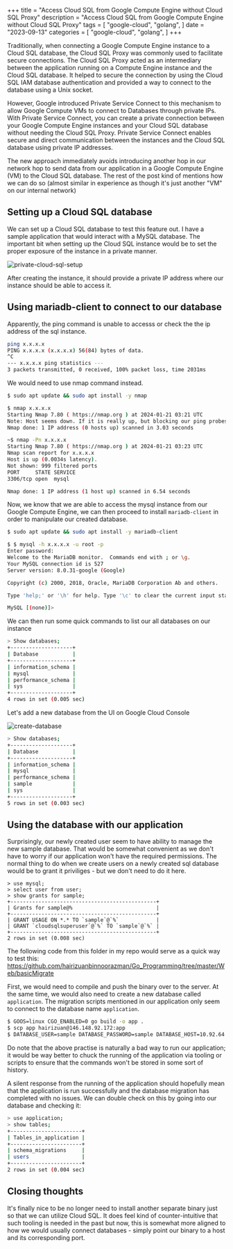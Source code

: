 +++
title = "Access Cloud SQL from Google Compute Engine without Cloud SQL Proxy"
description = "Access Cloud SQL from Google Compute Engine without Cloud SQL Proxy"
tags = [
    "google-cloud",
    "golang",
]
date = "2023-09-13"
categories = [
    "google-cloud",
    "golang",
]
+++

Traditionally, when connecting a Google Compute Engine instance to a Cloud SQL database, the Cloud SQL Proxy was commonly used to facilitate secure connections. The Cloud SQL Proxy acted as an intermediary between the application running on a Compute Engine instance and the Cloud SQL database. It helped to secure the connection by using the Cloud SQL IAM database authentication and provided a way to connect to the database using a Unix socket.

However, Google introduced Private Service Connect to this mechanism to allow Google Compute VMs to connect to Databases through private IPs. With Private Service Connect, you can create a private connection between your Google Compute Engine instances and your Cloud SQL database without needing the Cloud SQL Proxy. Private Service Connect enables secure and direct communication between the instances and the Cloud SQL database using private IP addresses.

The new approach immediately avoids introducing another hop in our network hop to send data from our application in a Google Compute Engine (VM) to the Cloud SQL database. The rest of the post kind of mentions how we can do so (almost similar in experience as though it's just another "VM" on our internal network)

## Setting up a Cloud SQL database

We can set up a Cloud SQL database to test this feature out. I have a sample application that would interact with a MySQL database. The important bit when setting up the Cloud SQL instance would be to set the proper exposure of the instance in a private manner.

![private-cloud-sql-setup](/20230913_cloudSQLComputeEngineWithoutSQLProxy/private-mysql.png)

After creating the instance, it should provide a private IP address where our instance should be able to access it.

## Using mariadb-client to connect to our database

Apparently, the ping command is unable to accesss or check the the ip address of the sql instance.

```bash
ping x.x.x.x
PING x.x.x.x (x.x.x.x) 56(84) bytes of data.
^C
--- x.x.x.x ping statistics ---
3 packets transmitted, 0 received, 100% packet loss, time 2031ms
```

We would need to use nmap command instead.

```bash
$ sudo apt update && sudo apt install -y nmap

$ nmap x.x.x.x
Starting Nmap 7.80 ( https://nmap.org ) at 2024-01-21 03:21 UTC
Note: Host seems down. If it is really up, but blocking our ping probes, try -Pn
Nmap done: 1 IP address (0 hosts up) scanned in 3.03 seconds

~$ nmap -Pn x.x.x.x
Starting Nmap 7.80 ( https://nmap.org ) at 2024-01-21 03:23 UTC
Nmap scan report for x.x.x.x
Host is up (0.0034s latency).
Not shown: 999 filtered ports
PORT     STATE SERVICE
3306/tcp open  mysql

Nmap done: 1 IP address (1 host up) scanned in 6.54 seconds
```

Now, we know that we are able to access the mysql instance from our Google Compute Engine, we can then proceed to install `mariadb-client` in order to manipulate our created database.

```bash
$ sudo apt update && sudo apt install -y mariadb-client

$ $ mysql -h x.x.x.x -u root -p
Enter password: 
Welcome to the MariaDB monitor.  Commands end with ; or \g.
Your MySQL connection id is 527
Server version: 8.0.31-google (Google)

Copyright (c) 2000, 2018, Oracle, MariaDB Corporation Ab and others.

Type 'help;' or '\h' for help. Type '\c' to clear the current input statement.

MySQL [(none)]>
```

We can then run some quick commands to list our all databases on our instance

```bash
> Show databases;
+--------------------+
| Database           |
+--------------------+
| information_schema |
| mysql              |
| performance_schema |
| sys                |
+--------------------+
4 rows in set (0.005 sec)
```

Let's add a new database from the UI on Google Cloud Console

![create-database](/20230913_cloudSQLComputeEngineWithoutSQLProxy/create-database.png)

```bash
> Show databases;
+--------------------+
| Database           |
+--------------------+
| information_schema |
| mysql              |
| performance_schema |
| sample             |
| sys                |
+--------------------+
5 rows in set (0.003 sec)
```

## Using the database with our application

Surprisingly, our newly created user seem to have ability to manage the new sample database. That would be somewhat convenient as we don't have to worry if our application won't have the required permissions. The normal thing to do when we create users on a newly created sql database would be to grant it priviliges - but we don't need to do it here.

```
> use mysql;
> select user from user;
> show grants for sample;
+-----------------------------------------------+
| Grants for sample@%                           |
+-----------------------------------------------+
| GRANT USAGE ON *.* TO `sample`@`%`            |
| GRANT `cloudsqlsuperuser`@`%` TO `sample`@`%` |
+-----------------------------------------------+
2 rows in set (0.008 sec)
```

The following code from this folder in my repo would serve as a quick way to test this: https://github.com/hairizuanbinnoorazman/Go_Programming/tree/master/Web/basicMigrate

First, we would need to compile and push the binary over to the server. At the same time, we would also need to create a new database called `application`. The migration scripts mentioned in our application only seem to connect to the database name `application`.

```bash
$ GOOS=linux CGO_ENABLED=0 go build -o app .
$ scp app hairizuan@146.148.92.172:app
$ DATABASE_USER=sample DATABASE_PASSWORD=sample DATABASE_HOST=10.92.64.6 DATABASE_NAME=application ./app migrate
```

Do note that the above practise is naturally a bad way to run our application; it would be way better to chuck the running of the application via tooling or scripts to ensure that the commands won't be stored in some sort of history.

A silent response from the running of the application should hopefully mean that the application is run successfully and the database migration has completed with no issues. We can double check on this by going into our database and checking it:

```bash
> use application;
> show tables;
+-----------------------+
| Tables_in_application |
+-----------------------+
| schema_migrations     |
| users                 |
+-----------------------+
2 rows in set (0.004 sec)
```

## Closing thoughts

It's finally nice to be no longer need to install another separate binary just so that we can utilize Cloud SQL. It does feel kind of counter-intuitive that such tooling is needed in the past but now, this is somewhat more aligned to how we would usually connect databases - simply point our binary to a host and its corresponding port. 